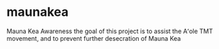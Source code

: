 # maunakea
Mauna Kea Awareness
the goal of this project is to assist the Aʻole TMT movement, and to prevent further desecration of Mauna Kea 
